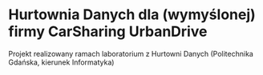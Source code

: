 # Hurtownia Danych dla (wymyślonej) firmy CarSharing UrbanDrive
Projekt realizowany ramach laboratorium z Hurtowni Danych (Politechnika Gdańska, kierunek Informatyka)
